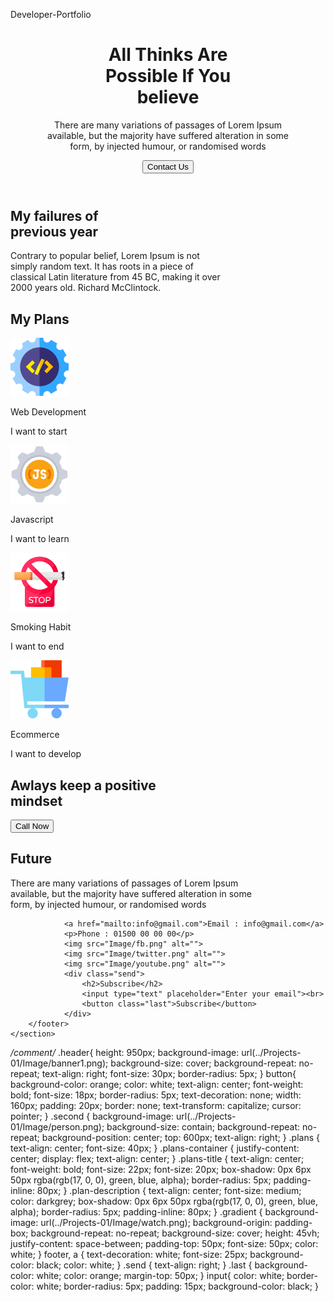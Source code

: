  Developer-Portfolio
<!DOCTYPE html>
<html lang="en">
<head>
    <meta charset="UTF-8">
    <meta http-equiv="X-UA-Compatible" content="IE=edge">
    <meta name="viewport" content="width=device-width, initial-scale=1.0">
    <title>Assignment</title>
    <link rel="stylesheet" href="styles.css">
</head>
<header class="header">
    <h1>All Thinks Are<br>
        Possible If You<br>
        believe</h1>
        <p>There are many variations of passages of Lorem Ipsum<br>
            available, but the majority have suffered alteration in some<br>
            form, by injected humour, or randomised words</p>
            <button class="button">Contact Us</button>
</header>
<body>
    <section class="second">
        <h1>
            My failures of<br>
    previous year
        </h1>
        <p>Contrary to popular belief, Lorem Ipsum is not<br>
            simply random text. It has roots in a piece of<br>
            classical Latin literature from 45 BC, making it over<br>
            2000 years old. Richard McClintock.</p>
    </section>
    <section class="plans">
        <h1>My Plans</h1>
    </section>
    <section>
        <div class="plans-container">
            <div class="plans-info">
                <img src="Image/web.png" alt="">
                <p class="plans-title">Web Development</p>
                <p class="plan-description">I want to start</p>
            </div>
            <div class="plans-info">
                <img src="Image/js.png" alt="">
                <p class="plans-title">Javascript</p>
                <p class="plan-description">I want to learn</p>
            </div>
            <div class="plans-info">
                <img src="Image/smoke.png" alt="">
                <p class="plans-title">Smoking Habit</p>
                <p class="plan-description">I want to end</p>
            </div>
            <div class="plans-info">
                <img src="Image/ecom.png" alt="">
                <p class="plans-title">Ecommerce</p>
                <p class="plan-description">I want to develop</p>
            </div>
        </div>
    </section>
    <section>
        <div class="gradient">
        <h1>Awlays keep a positive<br>
            mindset</h1>
            <button>Call Now</button>
        </div>
    </section>
    <section>
        <footer>
            <h1>Future</h1>
            <p>There are many variations of passages of Lorem Ipsum<br>
                available, but the majority have suffered alteration in some<br>
                form, by injected humour, or randomised words</p>

                <a href="mailto:info@gmail.com">Email : info@gmail.com</a>
                <p>Phone : 01500 00 00 00</p>
                <img src="Image/fb.png" alt="">
                <img src="Image/twitter.png" alt="">
                <img src="Image/youtube.png" alt="">
                <div class="send">
                    <h2>Subscribe</h2>
                    <input type="text" placeholder="Enter your email"><br>
                    <button class="last">Subscribe</button>
                </div>
        </footer>
    </section>
</body>
</html>

*/comment/*
.header{
    height: 950px;
    background-image: url(../Projects-01/Image/banner1.png);
    background-size: cover;
    background-repeat: no-repeat;
    text-align: right;
    font-size: 30px;
    border-radius: 5px;
}
button{
    background-color: orange;
    color: white;
    text-align: center;
    font-weight: bold;
    font-size: 18px;
    border-radius: 5px;
    text-decoration: none;
    width: 160px;
    padding: 20px;
    border: none;
    text-transform: capitalize;
    cursor: pointer;
}
.second {
    background-image: url(../Projects-01/Image/person.png);
    background-size: contain;
    background-repeat: no-repeat;
    background-position: center;
    top: 600px;
    text-align: right;
}
.plans {
    text-align: center;
    font-size: 40px;
}
.plans-container {
    justify-content: center;
    display: flex;
    text-align: center;
}
.plans-title {
    text-align: center;
    font-weight: bold;
    font-size: 22px;
    font-size: 20px;
    box-shadow: 0px 6px 50px rgba(rgb(17, 0, 0), green, blue, alpha);
    border-radius: 5px;
    padding-inline: 80px;
}
.plan-description {
    text-align: center;
    font-size: medium;
    color: darkgrey;
    box-shadow: 0px 6px 50px rgba(rgb(17, 0, 0), green, blue, alpha);
    border-radius: 5px;
    padding-inline: 80px;
}
.gradient {
    background-image: url(../Projects-01/Image/watch.png);
    background-origin: padding-box;
    background-repeat: no-repeat;
    background-size: cover;
    height: 45vh;
    justify-content: space-between;
    padding-top: 50px;
    font-size: 50px;
    color: white;
}
footer, a {
    text-decoration: white;
    font-size: 25px;
    background-color: black;
    color: white;
}
.send {
    text-align: right;
}
.last {
    background-color: white;
    color: orange;
    margin-top: 50px;
}
input{
    color: white;
    border-color: white;
    border-radius: 5px;
    padding: 15px;
    background-color: black;
}
